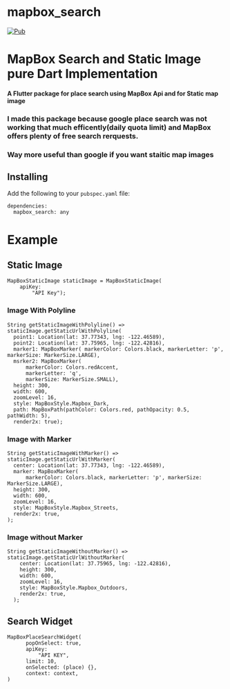 # mapbox_search

[![Pub](https://img.shields.io/pub/v/mapbox_search)](https://pub.dartlang.org/packages/mapbox_search)

# MapBox Search and Static Image pure Dart Implementation

#### A Flutter package for place search using MapBox Api and for Static map image

### I made this package because google place search was not working that much efficently(daily quota limit) and MapBox offers plenty of free search rerquests.

### Way more useful than google if you want staitic map images

## Installing

Add the following to your `pubspec.yaml` file:

    dependencies:
      mapbox_search: any

# Example

## Static Image

    MapBoxStaticImage staticImage = MapBoxStaticImage(
        apiKey:
            "API Key");

### Image With Polyline

    String getStaticImageWithPolyline() => staticImage.getStaticUrlWithPolyline(
      point1: Location(lat: 37.77343, lng: -122.46589),
      point2: Location(lat: 37.75965, lng: -122.42816),
      marker1: MapBoxMarker( markerColor: Colors.black, markerLetter: 'p', markerSize: MarkerSize.LARGE),
      msrker2: MapBoxMarker(
          markerColor: Colors.redAccent,
          markerLetter: 'q',
          markerSize: MarkerSize.SMALL),
      height: 300,
      width: 600,
      zoomLevel: 16,
      style: MapBoxStyle.Mapbox_Dark,
      path: MapBoxPath(pathColor: Colors.red, pathOpacity: 0.5,     pathWidth: 5),
      render2x: true);
    

### Image with Marker

    String getStaticImageWithMarker() => staticImage.getStaticUrlWithMarker(
      center: Location(lat: 37.77343, lng: -122.46589),
      marker: MapBoxMarker(
          markerColor: Colors.black, markerLetter: 'p', markerSize: MarkerSize.LARGE),
      height: 300,
      width: 600,
      zoomLevel: 16,
      style: MapBoxStyle.Mapbox_Streets,
      render2x: true,
    );
  

### Image without Marker

    String getStaticImageWithoutMarker() => staticImage.getStaticUrlWithoutMarker(
        center: Location(lat: 37.75965, lng: -122.42816),
        height: 300,
        width: 600,
        zoomLevel: 16,
        style: MapBoxStyle.Mapbox_Outdoors,
        render2x: true,
      );


## Search Widget

    MapBoxPlaceSearchWidget(
          popOnSelect: true,
          apiKey:
              "API KEY",
          limit: 10,
          onSelected: (place) {},
          context: context,
    )